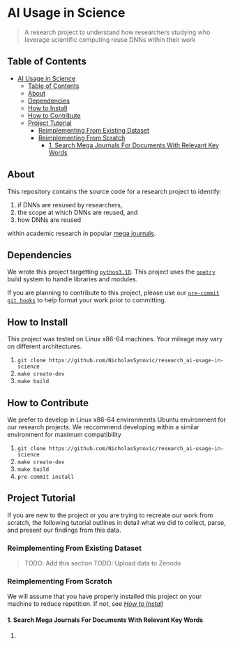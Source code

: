 # AI Usage in Science

> A research project to understand how researchers studying who leverage
> scientific computing reuse DNNs within their work

## Table of Contents

- [AI Usage in Science](#ai-usage-in-science)
  - [Table of Contents](#table-of-contents)
  - [About](#about)
  - [Dependencies](#dependencies)
  - [How to Install](#how-to-install)
  - [How to Contribute](#how-to-contribute)
  - [Project Tutorial](#project-tutorial)
    - [Reimplementing From Existing Dataset](#reimplementing-from-existing-dataset)
    - [Reimplementing From Scratch](#reimplementing-from-scratch)
      - [1. Search Mega Journals For Documents With Relevant Key Words](#1-search-mega-journals-for-documents-with-relevant-key-words)

## About

This repository contains the source code for a research project to identify:

1. if DNNs are resused by researchers,
1. the scope at which DNNs are reused, and
1. how DNNs are reused

within academic research in popular
[mega journals](https://en.wikipedia.org/wiki/Mega_journal).

## Dependencies

We wrote this project targetting
[`python3.10`](https://www.python.org/downloads/release/python-3100/). This
project uses the [`poetry`](https://python-poetry.org/) build system to handle
libraries and modules.

If you are planning to contribute to this project, please use our
[`pre-commit`](https://pre-commit.com/)
[`git hooks`](https://git-scm.com/book/en/v2/Customizing-Git-Git-Hooks) to help
format your work prior to committing.

## How to Install

This project was tested on Linux x86-64 machines. Your mileage may vary on
different architectures.

1. `git clone https://github.com/NicholasSynovic/research_ai-usage-in-science`
1. `make create-dev`
1. `make build`

## How to Contribute

We prefer to develop in Linux x86-64 environments Ubuntu environment for our
research projects. We reccommend developing within a similar environment for
maximum compatibility

1. `git clone https://github.com/NicholasSynovic/research_ai-usage-in-science`
1. `make create-dev`
1. `make build`
1. `pre-commit install`

## Project Tutorial

If you are new to the project or you are trying to recreate our work from
scratch, the following tutorial outlines in detail what we did to collect,
parse, and present our findings from this data.

### Reimplementing From Existing Dataset

> TODO: Add this section TODO: Upload data to Zenodo

### Reimplementing From Scratch

We will assume that you have properly installed this project on your machine to
reduce repetition. If not, see [*How to Install*](#how-to-install)

#### 1. Search Mega Journals For Documents With Relevant Key Words

1.

